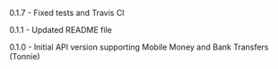 0.1.7
	- Fixed tests and Travis CI

0.1.1
    - Updated README file

0.1.0
    - Initial API version supporting Mobile Money and Bank Transfers (Tonnie)